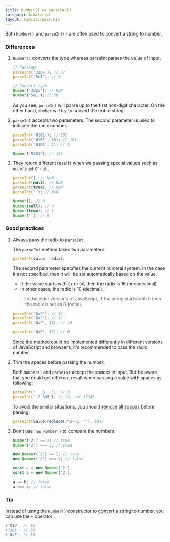 ```yaml
---
title: Number() vs parseInt()
category: JavaScript
layout: layouts/post.njk
---
```


Both `Number()` and `parseInt()` are often used to convert a string to number.

### Differences

1. `Number()` converts the type whereas parseInt parses the value of input.

    ```js
    // Parsing
    parseInt('32px'); // 32
    parseInt('5e1'); // 5

    // Convert type
    Number('32px'); // NaN
    Number('5e1'); // 50
    ```

    As you see, `parseInt` will parse up to the first non-digit character. On the other hand, `Number` will try to convert the entire string.

2. `parseInt` accepts two parameters. The second parameter is used to indicate the radix number.

    ```js
    parseInt('0101'); // 101
    parseInt('0101', 10); // 101
    parseInt('0101', 2); // 5

    Number('0101'); // 101
    ```

3. They return different results when we passing special values such as `undefined` or `null`:

    ```js
    parseInt(); // NaN
    parseInt(null); // NaN
    parseInt(true); // NaN
    parseInt(''); // NaN

    Number(); // 0
    Number(null); // 0
    Number(true); // 1
    Number(''); // 0
    ```

### Good practices

1. Always pass the radix to `parseInt`.

    The `parseInt` method takes two parameters:

    ```js
    parseInt(value, radix);
    ```

    The second parameter specifies the current numeral system. In the case it's not specified, then it will be set automatically based on the value.

    - If the value starts with `0x` or `0X`, then the radix is 16 (hexadecimal)
    - In other cases, the radix is 10 (decimal).

    > In the older versions of JavaScript, if the string starts with 0 then the radix is set as 8 (octal).

    ```js
    parseInt('0xF'); // 15
    parseInt('0XF'); // 15
    parseInt('0xF', 16); // 15

    parseInt('0xF', 10); // 0
    ```

    Since the method could be implemented differently in different versions of JavaScript and browsers, it's recommended to pass the radix number.

2. Trim the spaces before parsing the number.

    Both `Number()` and `parseInt` accept the spaces in input. But be aware that you could get different result when passing a value with spaces as following:

    ```js
    parseInt('   5   '); // 5
    parseInt('12 345'); // 12, not 12345
    ```

    To avoid the similar situations, you should [remove all spaces](https://1loc.dev/#remove-spaces-from-a-string) before parsing:

    ```js
    parseInt(value.replace(/\s+/g, ''), 10);
    ```

3. Don't use `new Number()` to compare the numbers.

    ```js
    Number('2') == 2; // true
    Number('2') === 2; // true

    new Number('2') == 2; // true
    new Number('2') === 2; // false

    const a = new Number('2');
    const b = new Number('2');

    a == b; // false
    a === b; // false
    ```

### Tip

Instead of using the `Number()` constructor to [convert](https://1loc.dev/#convert-a-string-to-number) a string to number, you can use the `+` operator:

```js
+'010'; // 10
+'2e1'; // 20
+'0xF'; // 15
```
